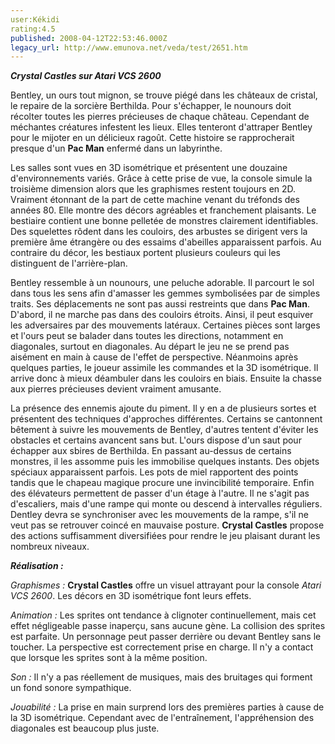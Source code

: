 ```yaml
---
user:Kékidi
rating:4.5
published: 2008-04-12T22:53:46.000Z
legacy_url: http://www.emunova.net/veda/test/2651.htm
---
```

_**Crystal Castles sur Atari VCS 2600**_  

  

Bentley, un ours tout mignon, se trouve piégé dans les châteaux de cristal, le repaire de la sorcière Berthilda. Pour s'échapper, le nounours doit récolter toutes les pierres précieuses de chaque château. Cependant de méchantes créatures infestent les lieux. Elles tenteront d'attraper Bentley pour le mijoter en un délicieux ragoût. Cette histoire se rapprocherait presque d'un **Pac Man** enfermé dans un labyrinthe.  

  

Les salles sont vues en 3D isométrique et présentent une douzaine d'environnements variés. Grâce à cette prise de vue, la console simule la troisième dimension alors que les graphismes restent toujours en 2D. Vraiment étonnant de la part de cette machine venant du tréfonds des années 80\. Elle montre des décors agréables et franchement plaisants. Le bestiaire contient une bonne pelletée de monstres clairement identifiables. Des squelettes rôdent dans les couloirs, des arbustes se dirigent vers la première âme étrangère ou des essaims d'abeilles apparaissent parfois. Au contraire du décor, les bestiaux portent plusieurs couleurs qui les distinguent de l'arrière-plan.  

  

Bentley ressemble à un nounours, une peluche adorable. Il parcourt le sol dans tous les sens afin d'amasser les gemmes symbolisées par de simples traits. Ses déplacements ne sont pas aussi restreints que dans **Pac Man**. D'abord, il ne marche pas dans des couloirs étroits. Ainsi, il peut esquiver les adversaires par des mouvements latéraux. Certaines pièces sont larges et l'ours peut se balader dans toutes les directions, notamment en diagonales, surtout en diagonales. Au départ le jeu ne se prend pas aisément en main à cause de l'effet de perspective. Néanmoins après quelques parties, le joueur assimile les commandes et la 3D isométrique. Il arrive donc à mieux déambuler dans les couloirs en biais. Ensuite la chasse aux pierres précieuses devient vraiment amusante.  

  

La présence des ennemis ajoute du piment. Il y en a de plusieurs sortes et présentent des techniques d'approches différentes. Certains se cantonnent bêtement à suivre les mouvements de Bentley, d'autres tentent d'éviter les obstacles et certains avancent sans but. L'ours dispose d'un saut pour échapper aux sbires de Berthilda. En passant au-dessus de certains monstres, il les assomme puis les immobilise quelques instants. Des objets spéciaux apparaissent parfois. Les pots de miel rapportent des points tandis que le chapeau magique procure une invincibilité temporaire. Enfin des élévateurs permettent de passer d'un étage à l'autre. Il ne s'agit pas d'escaliers, mais d'une rampe qui monte ou descend à intervalles réguliers. Dentley devra se synchroniser avec les mouvements de la rampe, s'il ne veut pas se retrouver coincé en mauvaise posture. **Crystal Castles** propose des actions suffisamment diversifiées pour rendre le jeu plaisant durant les nombreux niveaux.  

  

_**Réalisation :**_  

_Graphismes :_ **Crystal Castles** offre un visuel attrayant pour la console _Atari VCS 2600_. Les décors en 3D isométrique font leurs effets.  

_Animation :_ Les sprites ont tendance à clignoter continuellement, mais cet effet négligeable passe inaperçu, sans aucune gène. La collision des sprites est parfaite. Un personnage peut passer derrière ou devant Bentley sans le toucher. La perspective est correctement prise en charge. Il n'y a contact que lorsque les sprites sont à la même position.  

_Son :_ Il n'y a pas réellement de musiques, mais des bruitages qui forment un fond sonore sympathique.  

_Jouabilité :_ La prise en main surprend lors des premières parties à cause de la 3D isométrique. Cependant avec de l'entraînement, l'appréhension des diagonales est beaucoup plus juste.